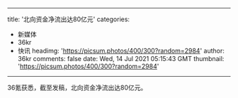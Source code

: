 
---
title: '北向资金净流出达80亿元'
categories: 
 - 新媒体
 - 36kr
 - 快讯
headimg: 'https://picsum.photos/400/300?random=2984'
author: 36kr
comments: false
date: Wed, 14 Jul 2021 05:15:43 GMT
thumbnail: 'https://picsum.photos/400/300?random=2984'
---

<div>   
36氪获悉，截至发稿，北向资金净流出达80亿元。  
</div>
            